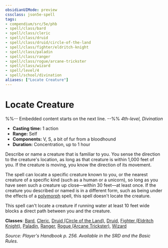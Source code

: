 ```yaml
---
obsidianUIMode: preview
cssclass: json5e-spell
tags:
- compendium/src/5e/phb
- spell/class/bard
- spell/class/cleric
- spell/class/druid
- spell/class/druid/circle-of-the-land
- spell/class/fighter/eldritch-knight
- spell/class/paladin
- spell/class/ranger
- spell/class/rogue/arcane-trickster
- spell/class/wizard
- spell/level/4
- spell/school/divination
aliases: ["Locate Creature"]
---
```

# Locate Creature
%%-- Embedded content starts on the next line. --%%
*4th-level, Divination*  

- **Casting time:** 1 action
- **Range:** Self
- **Components:** V, S, a bit of fur from a bloodhound
- **Duration:** Concentration, up to 1 hour

Describe or name a creature that is familiar to you. You sense the direction to the creature's location, as long as that creature is within 1,000 feet of you. If the creature is moving, you know the direction of its movement.

The spell can locate a specific creature known to you, or the nearest creature of a specific kind (such as a human or a unicorn), so long as you have seen such a creature up close—within 30 feet—at least once. If the creature you described or named is in a different form, such as being under the effects of a [polymorph](/compendium/spells/polymorph.md) spell, this spell doesn't locate the creature.

This spell can't locate a creature if running water at least 10 feet wide blocks a direct path between you and the creature.

**Classes**: [Bard](/compendium/classes/bard.md), [Cleric](/compendium/classes/cleric.md), [Druid (Circle of the Land)](/compendium/classes/druid-circle-of-the-land.md), [Druid](/compendium/classes/druid.md), [Fighter (Eldritch Knight)](/compendium/classes/fighter-eldritch-knight.md), [Paladin](/compendium/classes/paladin.md), [Ranger](/compendium/classes/ranger.md), [Rogue (Arcane Trickster)](/compendium/classes/rogue-arcane-trickster.md), [Wizard](/compendium/classes/wizard.md)

*Source: Player's Handbook p. 256. Available in the SRD and the Basic Rules.*